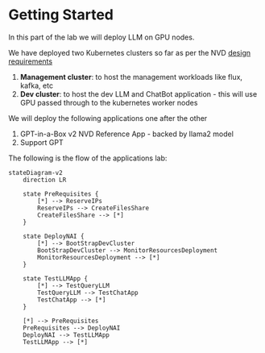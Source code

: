 # Getting Started

In this part of the lab we will deploy LLM on GPU nodes.

We have deployed two Kubernetes clusters so far as per the NVD [design requirements](../conceptual/conceptual.md#management-kubernetes-cluster)

1. **Management cluster**: to host the management workloads like flux, kafka, etc
2. **Dev cluster**: to host the dev LLM and ChatBot application - this will use GPU passed through to the kubernetes worker nodes 

We will deploy the following applications one after the other

1. GPT-in-a-Box v2 NVD Reference App - backed by llama2 model
2. Support GPT

The following is the flow of the applications lab:

```mermaid
stateDiagram-v2
    direction LR

    state PreRequisites {
        [*] --> ReserveIPs
        ReserveIPs --> CreateFilesShare
        CreateFilesShare --> [*]
    }
    
    state DeployNAI {
        [*] --> BootStrapDevCluster
        BootStrapDevCluster --> MonitorResourcesDeployment
        MonitorResourcesDeployment --> [*]
    }

    state TestLLMApp {
        [*] --> TestQueryLLM
        TestQueryLLM --> TestChatApp
        TestChatApp --> [*]
    }

    [*] --> PreRequisites
    PreRequisites --> DeployNAI
    DeployNAI --> TestLLMApp
    TestLLMApp --> [*]
```

